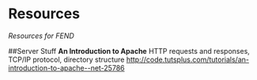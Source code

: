 # Resources
*Resources for FEND*

##Server Stuff
**An Introduction to Apache**
HTTP requests and responses, TCP/IP protocol, directory structure
http://code.tutsplus.com/tutorials/an-introduction-to-apache--net-25786
